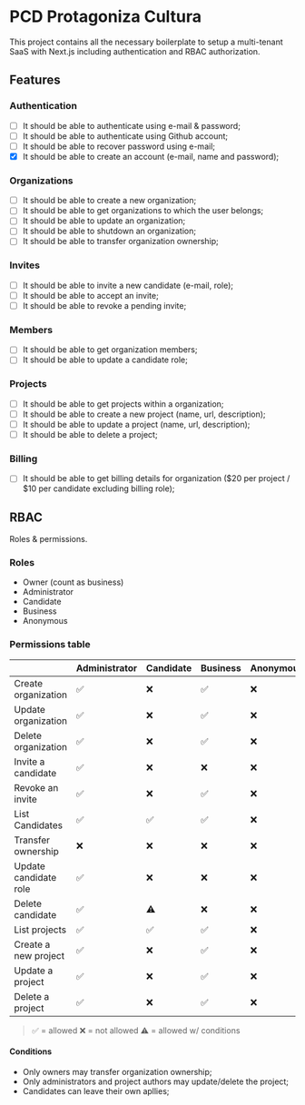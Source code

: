 # PCD Protagoniza Cultura

This project contains all the necessary boilerplate to setup a multi-tenant SaaS with Next.js including authentication and RBAC authorization.

## Features

### Authentication

- [ ] It should be able to authenticate using e-mail & password;
- [ ] It should be able to authenticate using Github account;
- [ ] It should be able to recover password using e-mail;
- [x] It should be able to create an account (e-mail, name and password);

### Organizations

- [ ] It should be able to create a new organization;
- [ ] It should be able to get organizations to which the user belongs;
- [ ] It should be able to update an organization;
- [ ] It should be able to shutdown an organization;
- [ ] It should be able to transfer organization ownership;

### Invites

- [ ] It should be able to invite a new candidate (e-mail, role);
- [ ] It should be able to accept an invite;
- [ ] It should be able to revoke a pending invite;

### Members

- [ ] It should be able to get organization members;
- [ ] It should be able to update a candidate role;

### Projects

- [ ] It should be able to get projects within a organization;
- [ ] It should be able to create a new project (name, url, description);
- [ ] It should be able to update a project (name, url, description);
- [ ] It should be able to delete a project;

### Billing

- [ ] It should be able to get billing details for organization ($20 per project / $10 per candidate excluding billing role);

## RBAC

Roles & permissions.

### Roles

- Owner (count as business)
- Administrator
- Candidate
- Business
- Anonymous

### Permissions table

|                       | Administrator | Candidate | Business | Anonymous |
| --------------------- | ------------- | --------- | -------- | --------- |
| Create organization   | ✅            | ❌        | ✅       | ❌        |
| Update organization   | ✅            | ❌        | ✅       | ❌        |
| Delete organization   | ✅            | ❌        | ✅       | ❌        |
| Invite a candidate    | ✅            | ❌        | ❌       | ❌        |
| Revoke an invite      | ✅            | ❌        | ✅       | ❌        |
| List Candidates       | ✅            | ✅        | ✅       | ❌        |
| Transfer ownership    | ❌            | ❌        | ❌       | ❌        |
| Update candidate role | ✅            | ❌        | ❌       | ❌        |
| Delete candidate      | ✅            | ⚠️        | ❌       | ❌        |
| List projects         | ✅            | ✅        | ✅       | ❌        |
| Create a new project  | ✅            | ❌        | ✅       | ❌        |
| Update a project      | ✅            | ❌        | ✅       | ❌        |
| Delete a project      | ✅            | ❌        | ✅       | ❌        |

> ✅ = allowed
> ❌ = not allowed
> ⚠️ = allowed w/ conditions

#### Conditions

- Only owners may transfer organization ownership;
- Only administrators and project authors may update/delete the project;
- Candidates can leave their own apllies;
